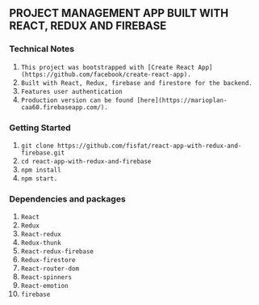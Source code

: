 ## PROJECT MANAGEMENT APP BUILT WITH REACT, REDUX AND FIREBASE


### Technical Notes
1. `This project was bootstrapped with [Create React App](https://github.com/facebook/create-react-app).`
2. `Built with React, Redux, firebase and firestore for the backend.`
3. `Features user authentication`
4. `Production version can be found [here](https://marioplan-caa60.firebaseapp.com/).`

### Getting Started

  1. `git clone https://github.com/fisfat/react-app-with-redux-and-firebase.git`
  2. `cd react-app-with-redux-and-firebase`
  3. `npm install`
  4. `npm start.`

### Dependencies and packages
1. `React`
2. `Redux`
3. `React-redux`
4. `Redux-thunk`
5. `React-redux-firebase`
6. `Redux-firestore`
7. `React-router-dom`
8. `React-spinners`
9. `React-emotion`
10. `firebase`


